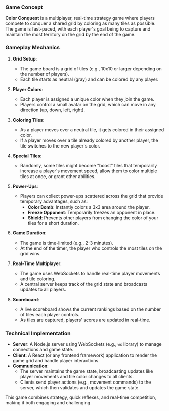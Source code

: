 ### Game Concept

**Color Conquest** is a multiplayer, real-time strategy game where players compete to conquer a shared grid by coloring as many tiles as possible. The game is fast-paced, with each player's goal being to capture and maintain the most territory on the grid by the end of the game.

### Gameplay Mechanics

1. **Grid Setup**:

   - The game board is a grid of tiles (e.g., 10x10 or larger depending on the number of players).
   - Each tile starts as neutral (gray) and can be colored by any player.

2. **Player Colors**:

   - Each player is assigned a unique color when they join the game.
   - Players control a small avatar on the grid, which can move in any direction (up, down, left, right).

3. **Coloring Tiles**:

   - As a player moves over a neutral tile, it gets colored in their assigned color.
   - If a player moves over a tile already colored by another player, the tile switches to the new player's color.

4. **Special Tiles**:

   - Randomly, some tiles might become "boost" tiles that temporarily increase a player's movement speed, allow them to color multiple tiles at once, or grant other abilities.

5. **Power-Ups**:

   - Players can collect power-ups scattered across the grid that provide temporary advantages, such as:
     - **Color Bomb**: Instantly colors a 3x3 area around the player.
     - **Freeze Opponent**: Temporarily freezes an opponent in place.
     - **Shield**: Prevents other players from changing the color of your tiles for a short duration.

6. **Game Duration**:

   - The game is time-limited (e.g., 2-3 minutes).
   - At the end of the timer, the player who controls the most tiles on the grid wins.

7. **Real-Time Multiplayer**:

   - The game uses WebSockets to handle real-time player movements and tile coloring.
   - A central server keeps track of the grid state and broadcasts updates to all players.

8. **Scoreboard**:
   - A live scoreboard shows the current rankings based on the number of tiles each player controls.
   - As tiles are captured, players' scores are updated in real-time.

### Technical Implementation

- **Server**: A Node.js server using WebSockets (e.g., `ws` library) to manage connections and game state.
- **Client**: A React (or any frontend framework) application to render the game grid and handle player interactions.
- **Communication**:
  - The server maintains the game state, broadcasting updates like player movements and tile color changes to all clients.
  - Clients send player actions (e.g., movement commands) to the server, which then validates and updates the game state.

This game combines strategy, quick reflexes, and real-time competition, making it both engaging and challenging.
